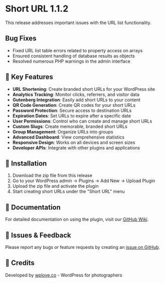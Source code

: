 # Short URL 1.1.2

This release addresses important issues with the URL list functionality.

## Bug Fixes
- Fixed URL list table errors related to property access on arrays
- Ensured consistent handling of database results as objects
- Resolved numerous PHP warnings in the admin interface

## 🚀 Key Features

- **URL Shortening**: Create branded short URLs for your WordPress site
- **Analytics Tracking**: Monitor clicks, referrers, and visitor data
- **Gutenberg Integration**: Easily add short URLs to your content
- **QR Code Generation**: Create QR codes for your short URLs
- **Password Protection**: Secure access to destination URLs
- **Expiration Dates**: Set URLs to expire after a specific date
- **User Permissions**: Control who can create and manage short URLs
- **Custom Slugs**: Create memorable, branded short URLs
- **Group Management**: Organize URLs into groups
- **Advanced Dashboard**: View comprehensive statistics
- **Responsive Design**: Works on all devices and screen sizes
- **Developer APIs**: Integrate with other plugins and applications

## 💾 Installation

1. Download the zip file from this release
2. Go to your WordPress admin → Plugins → Add New → Upload Plugin
3. Upload the zip file and activate the plugin
4. Start creating short URLs under the "Short URL" menu

## 📖 Documentation

For detailed documentation on using the plugin, visit our [GitHub Wiki](https://github.com/tomrobak/short-url/wiki).

## 🐞 Issues & Feedback

Please report any bugs or feature requests by creating an [issue on GitHub](https://github.com/tomrobak/short-url/issues).

## 🙏 Credits

Developed by [wplove.co](https://wplove.co/) - WordPress for photographers 